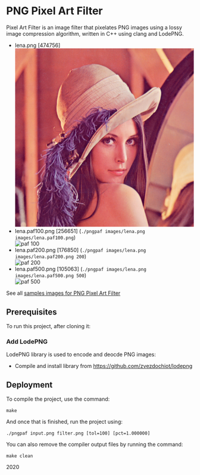 # PNG Pixel Art Filter

Pixel Art Filter is an image filter that pixelates PNG images using a lossy image compression algorithm, written in C++ using clang and LodePNG.
* lena.png [474756]  
![origin](https://raw.githubusercontent.com/ImageProcessing-ElectronicPublications/pngpaf-samples/main/images/lena.png)
* lena.paf100.png [256651] (`./pngpaf images/lena.png images/lena.paf100.png`)  
![paf 100](https://raw.githubusercontent.com/ImageProcessing-ElectronicPublications/pngpaf/master/images/lena.paf100.png)
* lena.paf200.png [176850] (`./pngpaf images/lena.png images/lena.paf200.png 200`)  
![paf 200](https://raw.githubusercontent.com/ImageProcessing-ElectronicPublications/pngpaf/master/images/lena.paf200.png)
* lena.paf500.png [105063] (`./pngpaf images/lena.png images/lena.paf500.png 500`)  
![paf 500](https://raw.githubusercontent.com/ImageProcessing-ElectronicPublications/pngpaf/master/images/lena.paf500.png)

See all [samples images for PNG Pixel Art Filter]()

## Prerequisites

To run this project, after cloning it:

### Add LodePNG

LodePNG library is used to encode and deocde PNG images:
* Compile and install library from https://github.com/zvezdochiot/lodepng

## Deployment

To compile the project, use the command:
```
make
```
And once that is finished, run the project using:
```
./pngpaf input.png filter.png [tol=100] [pct=1.000000]
```
You can also remove the compiler output files by running the command:
```
make clean
```

2020
